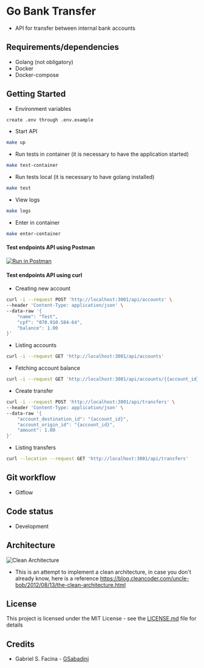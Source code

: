 # Go Bank Transfer
- API for transfer between internal bank accounts

## Requirements/dependencies
- Golang (not obligatory)
- Docker
- Docker-compose

## Getting Started

- Environment variables

```sh
create .env through .env.example
```

- Start API

```sh
make up
```

- Run tests in container (it is necessary to have the application started)

```sh
make test-container
```

- Run tests local (it is necessary to have golang installed)

```sh
make test
```

- View logs

```sh
make logs
```

- Enter in container

```sh
make enter-container
```

#### Test endpoints API using Postman

[![Run in Postman](https://run.pstmn.io/button.svg)](https://app.getpostman.com/run-collection/38286dacebab6fa2975f)

#### Test endpoints API using curl

- Creating new account

```bash
curl -i --request POST 'http://localhost:3001/api/accounts' \
--header 'Content-Type: application/json' \
--data-raw '{
    "name": "Test",
    "cpf": "070.910.584-64",
    "balance": 1.00
}'
```

- Listing accounts

```bash
curl -i --request GET 'http://localhost:3001/api/accounts'
```

- Fetching account balance

```bash
curl -i --request GET 'http://localhost:3001/api/accounts/{{account_id}}/balance'
```

- Create transfer

```bash
curl -i --request POST 'http://localhost:3001/api/transfers' \
--header 'Content-Type: application/json' \
--data-raw '{
	"account_destination_id": "{account_id}",
	"account_origin_id": "{account_id}",
	"amount": 1.00
}'
```

- Listing transfers

```bash
curl --location --request GET 'http://localhost:3001/api/transfers'
```

## Git workflow
- Gitflow

## Code status
- Development

## Architecture

![Clean Architecture](cleanarch.png)

-  This is an attempt to implement a clean architecture, in case you don't already know, here is a reference https://blog.cleancoder.com/uncle-bob/2012/08/13/the-clean-architecture.html

## License
This project is licensed under the MIT License - see the [LICENSE.md](LICENSE.md) file for details

## Credits
- Gabriel S. Facina - [GSabadini](https://github.com/GSabadini)